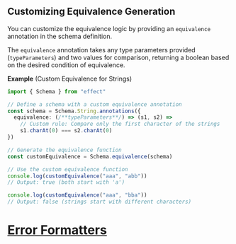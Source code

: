 ## Customizing Equivalence Generation

You can customize the equivalence logic by providing an `equivalence` annotation in the schema definition.

The `equivalence` annotation takes any type parameters provided (`typeParameters`) and two values for comparison, returning a boolean based on the desired condition of equivalence.

**Example** (Custom Equivalence for Strings)

```ts twoslash
import { Schema } from "effect"

// Define a schema with a custom equivalence annotation
const schema = Schema.String.annotations({
  equivalence: (/**typeParameters**/) => (s1, s2) =>
    // Custom rule: Compare only the first character of the strings
    s1.charAt(0) === s2.charAt(0)
})

// Generate the equivalence function
const customEquivalence = Schema.equivalence(schema)

// Use the custom equivalence function
console.log(customEquivalence("aaa", "abb"))
// Output: true (both start with 'a')

console.log(customEquivalence("aaa", "bba"))
// Output: false (strings start with different characters)
```

# [Error Formatters](https://effect.website/docs/schema/error-formatters/)
